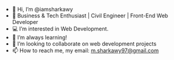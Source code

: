 - 👋 Hi, I’m @iamsharkawy
- 👀 Business & Tech Enthusiast | Civil Engineer | Front-End Web Developer
- 💻 I’m interested in Web Development.
- 🌱 I’m always learning! 
- 💞️ I’m looking to collaborate on web development projects
- 📫 How to reach me, my email: m.sharkawy97@gmail.com

<!---
iamsharkawy/iamsharkawy is a ✨ special ✨ repository because its `README.md` (this file) appears on your GitHub profile.
You can click the Preview link to take a look at your changes.
--->
